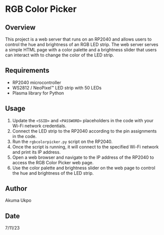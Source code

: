 # RGB Color Picker

## Overview
This project is a web server that runs on an RP2040 and allows users to control the hue and brightness of an RGB LED strip. The web server serves a simple HTML page with a color palette and a brightness slider that users can interact with to change the color of the LED strip.

## Requirements
- RP2040 microcontroller
- WS2812 / NeoPixel™ LED strip with 50 LEDs
- Plasma library for Python

## Usage
1. Update the `<SSID>` and `<PASSWORD>` placeholders in the code with your Wi-Fi network credentials.
2. Connect the LED strip to the RP2040 according to the pin assignments in the code.
3. Run the `rgbcolorpicker.py` script on the RP2040.
4. Once the script is running, it will connect to the specified Wi-Fi network and print its IP address.
5. Open a web browser and navigate to the IP address of the RP2040 to access the RGB Color Picker web page.
6. Use the color palette and brightness slider on the web page to control the hue and brightness of the LED strip.

## Author
Akuma Ukpo

## Date
7/11/23
